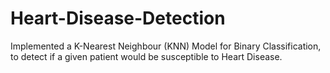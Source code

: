 # Heart-Disease-Detection
Implemented a K-Nearest Neighbour (KNN) Model for Binary Classification, to detect if a given patient would be susceptible to Heart Disease.
